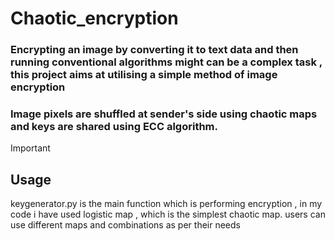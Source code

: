 # Chaotic_encryption
### Encrypting an image by converting it to text data and then running conventional algorithms might can be a complex task , this project aims at utilising a simple method of image encryption 
### Image pixels are shuffled at sender's side using chaotic maps and keys are shared using ECC algorithm.

> [!IMPORTANT]
> ## Usage
> keygenerator.py is the main function which is performing encryption , in my code i have used logistic map , which is the simplest chaotic map.
> users can use different maps and combinations as per their needs
